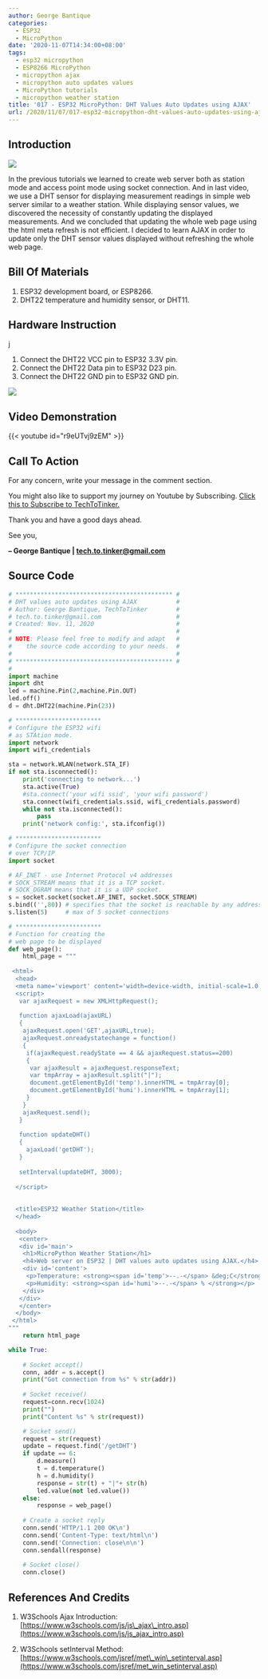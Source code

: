 ```yaml
---
author: George Bantique
categories:
  - ESP32
  - MicroPython
date: '2020-11-07T14:34:00+08:00'
tags:
  - esp32 micropython
  - ESP8266 MicroPython
  - micropython ajax
  - micropython auto updates values
  - MicroPython tutorials
  - micropython weather station
title: '017 - ESP32 MicroPython: DHT Values Auto Updates using AJAX'
url: /2020/11/07/017-esp32-micropython-dht-values-auto-updates-using-ajax/
---
```


## **Introduction**

![](/images/017-technotes-web-server-esp32-techtotinker.png)

In the previous tutorials we learned to create web server both as station mode and access point mode using socket connection. And in last video, we use a DHT sensor for displaying measurement readings in simple web server similar to a weather station. While displaying sensor values, we discovered the necessity of constantly updating the displayed measurements. And we concluded that updating the whole web page using the html meta refresh is not efficient. I decided to learn AJAX in order to update only the DHT sensor values displayed without refreshing the whole web page.

## **Bill Of Materials**

1. ESP32 development board, or ESP8266.
2. DHT22 temperature and humidity sensor, or DHT11.

## **Hardware Instruction**
j
1. Connect the DHT22 VCC pin to ESP32 3.3V pin.
2. Connect the DHT22 Data pin to ESP32 D23 pin.
3. Connect the DHT22 GND pin to ESP32 GND pin.

![](/images/017-technotes-web-server-esp32-techtotinker-diagram.png)

## **Video Demonstration**

{{< youtube id="r9eUTvj9zEM" >}}

## **Call To Action**

For any concern, write your message in the comment section.

You might also like to support my journey on Youtube by Subscribing. [Click this to Subscribe to TechToTinker.](https://www.youtube.com/c/TechToTinker?sub_confirmation=1)

Thank you and have a good days ahead.

See you,

**– George Bantique | tech.to.tinker@gmail.com**

## **Source Code**

```py { lineNos="true" wrap="true" }
# ******************************************** #
# DHT values auto updates using AJAX           #
# Author: George Bantique, TechToTinker        #
# tech.to.tinker@gmail.com                     #
# Created: Nov. 11, 2020                       #
#                                              #
# NOTE: Please feel free to modify and adapt   #
#    the source code according to your needs.  #
#                                              #
# ******************************************** #
#
import machine
import dht
led = machine.Pin(2,machine.Pin.OUT)
led.off()
d = dht.DHT22(machine.Pin(23))

# ************************
# Configure the ESP32 wifi
# as STAtion mode.
import network
import wifi_credentials

sta = network.WLAN(network.STA_IF)
if not sta.isconnected():
    print('connecting to network...')
    sta.active(True)
    #sta.connect('your wifi ssid', 'your wifi password')
    sta.connect(wifi_credentials.ssid, wifi_credentials.password)
    while not sta.isconnected():
        pass
    print('network config:', sta.ifconfig())

# ************************
# Configure the socket connection
# over TCP/IP
import socket

# AF_INET - use Internet Protocol v4 addresses
# SOCK_STREAM means that it is a TCP socket.
# SOCK_DGRAM means that it is a UDP socket.
s = socket.socket(socket.AF_INET, socket.SOCK_STREAM)
s.bind(('',80)) # specifies that the socket is reachable by any address the machine happens to have
s.listen(5)     # max of 5 socket connections

# ************************
# Function for creating the
# web page to be displayed
def web_page():
    html_page = """
  
 <html>  
  <head>  
  <meta name='viewport' content='width=device-width, initial-scale=1.0'/>  
  <script>   
   var ajaxRequest = new XMLHttpRequest();  
   
   function ajaxLoad(ajaxURL)  
   {  
    ajaxRequest.open('GET',ajaxURL,true);  
    ajaxRequest.onreadystatechange = function()  
    {  
     if(ajaxRequest.readyState == 4 && ajaxRequest.status==200)  
     {  
      var ajaxResult = ajaxRequest.responseText;  
      var tmpArray = ajaxResult.split("|");  
      document.getElementById('temp').innerHTML = tmpArray[0];  
      document.getElementById('humi').innerHTML = tmpArray[1];  
     }  
    }  
    ajaxRequest.send();  
   }  
     
   function updateDHT()   
   {   
     ajaxLoad('getDHT');   
   }  
     
   setInterval(updateDHT, 3000);  
    
  </script>  
    
    
  <title>ESP32 Weather Station</title>  
  </head>  
    
  <body>  
   <center>  
   <div id='main'>  
    <h1>MicroPython Weather Station</h1>  
    <h4>Web server on ESP32 | DHT values auto updates using AJAX.</h4>  
    <div id='content'>   
     <p>Temperature: <strong><span id='temp'>--.-</span> &deg;C</strong></p>  
     <p>Humidity: <strong><span id='humi'>--.-</span> % </strong></p>  
    </div>  
   </div>  
   </center>  
  </body>  
 </html>
"""
    return html_page

while True:
    
    # Socket accept() 
    conn, addr = s.accept()
    print("Got connection from %s" % str(addr))
    
    # Socket receive()
    request=conn.recv(1024)
    print("")
    print("Content %s" % str(request))

    # Socket send()
    request = str(request)
    update = request.find('/getDHT')
    if update == 6:
        d.measure()
        t = d.temperature()
        h = d.humidity()
        response = str(t) + "|"+ str(h)
        led.value(not led.value())
    else:
        response = web_page()
        
    # Create a socket reply
    conn.send('HTTP/1.1 200 OK\n')
    conn.send('Content-Type: text/html\n')
    conn.send('Connection: close\n\n')
    conn.sendall(response)
    
    # Socket close()
    conn.close()

```

## **References And Credits**

1. W3Schools Ajax Introduction:  
[https://www.w3schools.com/js/js\_ajax\_intro.asp](https://www.w3schools.com/js/js_ajax_intro.asp)

2. W3Schools setInterval Method:  
[https://www.w3schools.com/jsref/met\_win\_setinterval.asp](https://www.w3schools.com/jsref/met_win_setinterval.asp)

